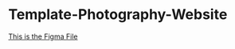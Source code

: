 # Template-Photography-Website
[This is the Figma File](https://www.figma.com/proto/xBlYrZtgPaA4dv4L0DnieC/Untitled?page-id=0%3A1&node-id=1%3A2&viewport=219%2C140%2C0.44&scaling=contain)
